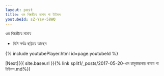 ```yaml
---
layout: post
title: ওম বিষ্কম্ভীযে নামায গা টাইমস
youtubeId: sZ-Ysv-58WQ
---
```

 
 
 ওম বিষ্কম্ভীযে নামায  
 
 -  যিনি সর্বত্র ছড়িয়ে আছেন 
 
  
 
  
 
 
 
 
 
 


{% include youtubePlayer.html id=page.youtubeId %}
 
[Next]({{ site.baseurl }}{% link  split1/_posts/2017-05-20-ওম চামুস্তাম্ভনায় নামায গা টাইমস.md%})
 

